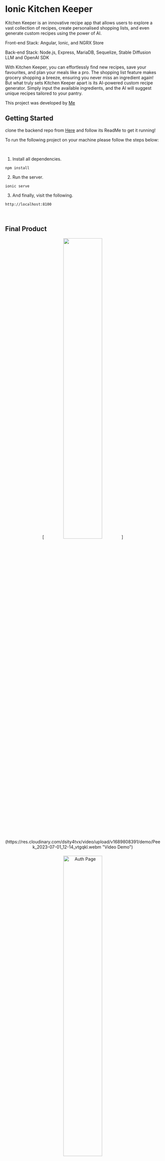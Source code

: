 # Ionic Kitchen Keeper

Kitchen Keeper is an innovative recipe app that allows users to explore a vast collection of recipes, create personalised shopping lists, and even generate custom recipes using the power of AI.

Front-end Stack: Angular, Ionic, and NGRX Store

Back-end Stack: Node.js, Express, MariaDB, Sequelize, Stable Diffusion LLM and OpenAI SDK

With Kitchen Keeper, you can effortlessly find new recipes, save your favourites, and plan your meals like a pro. The shopping list feature makes grocery shopping a breeze, ensuring you never miss an ingredient again!
But what truly sets Kitchen Keeper apart is its AI-powered custom recipe generator. Simply input the available ingredients, and the AI will suggest unique recipes tailored to your pantry.

This project was developed by [Me](https://github.com/Moneeroz)
<br>

## Getting Started

clone the backend repo from [Here](https://github.com/moneeroz/kitchen-keeper-backend) and follow its ReadMe to get it running!

To run the following project on your machine please follow the steps below:

<br>

1. Install all dependencies.

```
npm install
```

2. Run the server.

```
ionic serve
```

3. And finally, visit the following.

```
http://localhost:8100
```

<br>

## Final Product

<div align="center">
    [<img src="https://res.cloudinary.com/dsity4tvx/image/upload/v1689808212/demo/m_categories_qirriz.png" width="50%">](https://res.cloudinary.com/dsity4tvx/video/upload/v1689808391/demo/Peek_2023-07-01_12-14_vtgqkl.webm "Video Demo")
    <img src="https://res.cloudinary.com/dsity4tvx/image/upload/v1689808212/demo/m_login_ngzs9u.png" alt="Auth Page" width="50%"  style="padding: 20px"/>
    <img src="https://res.cloudinary.com/dsity4tvx/image/upload/v1689808212/demo/m-recipes_lr2ozt.png" alt="Recipes Page" width="50%"  style="padding: 20px"/>
    <img src="https://res.cloudinary.com/dsity4tvx/image/upload/v1689808212/demo/side_menu_di4hvq.png" alt="Side menu" width="50%"  style="padding: 20px"/>
    <img src="https://res.cloudinary.com/dsity4tvx/image/upload/v1689808212/demo/m_recipe_xm4np3.png" alt="Recipe info page" width="50%"  style="padding: 20px"/>
    <img src="https://res.cloudinary.com/dsity4tvx/image/upload/v1689808212/demo/m_cart_ulxfo9.png" alt="Grocery cart" width="50%"  style="padding: 20px"/>
</div>

## Future Features

- Save custom recipes to user favourites
- Improve grocery list ingredient combanation
